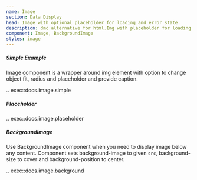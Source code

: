 ```yaml
---
name: Image
section: Data Display
head: Image with optional placeholder for loading and error state.
description: dmc alternative for html.Img with placeholder for loading and error states.
component: Image, BackgroundImage
styles: image
---
```


##### Simple Example

Image component is a wrapper around img element with option to change object fit, radius and placeholder and provide
caption.

.. exec::docs.image.simple

##### Placeholder

.. exec::docs.image.placeholder

##### BackgroundImage

Use BackgroundImage component when you need to display image below any content. Component sets background-image to 
given `src`, background-size to cover and background-position to center.

.. exec::docs.image.background

